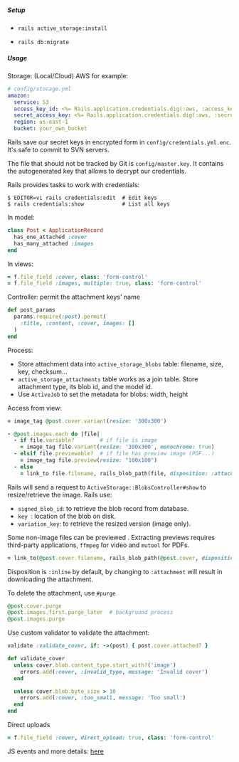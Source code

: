 ##### Setup

* `rails active_storage:install`

* `rails db:migrate`

##### Usage

Storage: (Local/Cloud) AWS for example:

```yaml
# config/storage.yml
amazon:
  service: S3
  access_key_id: <%= Rails.application.credentials.dig(:aws, :access_key_id) %>
  secret_access_key: <%= Rails.application.credentials.dig(:aws, :secret_access_key) %>
  region: us-east-1
  bucket: your_own_bucket
```

Rails save our secret keys in encrypted form in `config/credentials.yml.enc`. It's safe to commit to SVN servers.

The file that should not be tracked by Git is `config/master.key`. It contains the autogenerated key that allows to decrypt our credentials.

Rails provides tasks to work with credentials:

```shell
$ EDITOR=vi rails credentials:edit 	# Edit keys
$ rails credentials:show		   	# List all keys
```

In model:

```ruby
class Post < ApplicationRecord
  has_one_attached :cover
  has_many_attached :images
end
```

In views:

```ruby
= f.file_field :cover, class: 'form-control'
= f.file_field :images, multiple: true, class: 'form-control'
```

Controller: permit the attachment keys' name

```ruby
def post_params
  params.require(:post).permit(
    :title, :content, :cover, images: []
  )
end
```

Process:

* Store attachment data into `active_storage_blobs` table: filename, size, key, checksum...
* `active_storage_attachments` table works as a join table. Store attachment type, its blob id, and the model id.
* Use `ActiveJob` to set the metadata for blobs: width, height

Access from view:

```ruby
= image_tag @post.cover.variant(resize: '300x300')

- @post.images.each do |file|
  - if file.variable? 		 # if file is image
    = image_tag file.variant(resize: '300x300', monochrome: true)
  - elsif file.previewable?  # if file has preview image (PDF...)
    = image_tag file.preview(resize: "100x100")
  - else
    = link_to file.filename, rails_blob_path(file, disposition: :attachment)
```

Rails will send a request to `ActiveStorage::BlobsController#show` to resize/retrieve the image.
Rails use:
* `signed_blob_id`:  to retrieve the blob record from database.
* `key `: location of the blob on disk.
* `variation_key`: to retrieve the resized version (image only).

Some non-image files can be previewed . Extracting previews requires third-party applications, `ffmpeg` for video and `mutool` for PDFs.

```ruby
= link_to(@post.cover.filename, rails_blob_path(@post.cover, disposition: :attachment))
```

Disposition is `:inline` by default, by changing to `:attachment` will result in downloading the attachment.

To delete the attachment, use `#purge`

```ruby
@post.cover.purge
@post.images.first.purge_later 	# background process
@post.images.purge
```

Use custom validator to validate the attachment:

```ruby
validate :validate_cover, if: ->(post) { post.cover.attached? }

def validate_cover
  unless cover.blob.content_type.start_with?('image')
    errors.add(:cover, :invalid_type, message: 'Invalid cover')
  end

  unless cover.blob.byte_size > 10
    errors.add(:cover, :too_small, message: 'Too small')
  end
end
```

Direct uploads

```ruby
= f.file_field :cover, direct_upload: true, class: 'form-control'
```

JS events and more details: [here](http://edgeguides.rubyonrails.org/active_storage_overview.html#direct-upload-javascript-events)
